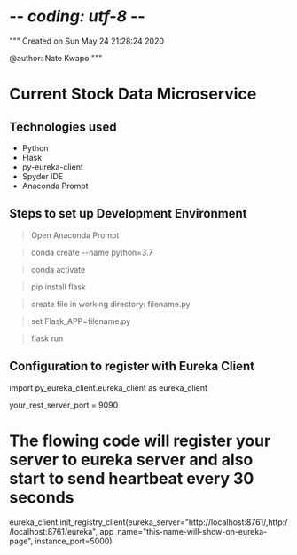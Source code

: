 # -*- coding: utf-8 -*-
"""
Created on Sun May 24 21:28:24 2020

@author: Nate Kwapo
"""
# Current Stock Data Microservice
## Technologies used
* Python
* Flask
* py-eureka-client
* Spyder IDE
* Anaconda Prompt


## Steps to set up Development Environment

>Open Anaconda Prompt

>conda create --name <environment-name> python=3.7

>conda activate <environment-name>

>pip install flask

>create file in working directory: filename.py

>set Flask_APP=filename.py

>flask run 

## Configuration to register with Eureka Client

import py_eureka_client.eureka_client as eureka_client

your_rest_server_port = 9090
# The flowing code will register your server to eureka server and also start to send heartbeat every 30 seconds
eureka_client.init_registry_client(eureka_server="http://localhost:8761/,http://localhost:8761/eureka",
                                app_name="this-name-will-show-on-eureka-page",
                                instance_port=5000)